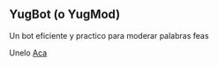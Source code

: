 ## YugBot (o YugMod)

Un bot eficiente y practico para moderar palabras feas

Unelo [Aca](https://discord.com/api/oauth2/authorize?client_id=931559751794425858&permissions=8&scope=bot)
